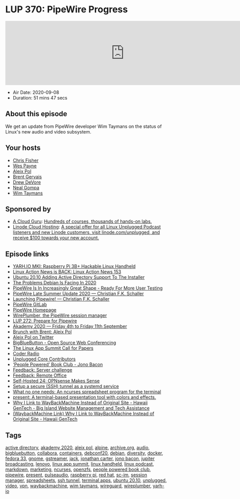 # LUP 370: PipeWire Progress

<iframe src="https://player.fireside.fm/v2/RUkczH-V+rCWzkMo5?theme=dark" width="740" height="200" frameborder="0" scrolling="no"></iframe>

* Air Date: 2020-09-08
* Duration: 51 mins 47 secs

## About this episode

We get an update from PipeWire developer Wim Taymans on the status of Linux's new audio and video subsystem.

## Your hosts
* [Chris Fisher](https://linuxunplugged.com/hosts/chrislas)
* [Wes Payne](https://linuxunplugged.com/hosts/wes)
* [Aleix Pol](https://linuxunplugged.com/guests/aleix-pol)
* [Brent Gervais](https://linuxunplugged.com/guests/brentgervais)
* [Drew DeVore](https://linuxunplugged.com/guests/drewdevore)
* [Neal Gompa](https://linuxunplugged.com/guests/nealgompa)
* [Wim Taymans](https://linuxunplugged.com/guests/wimtaymans)

## Sponsored by

  * [A Cloud Guru](https://acloudguru.com): [Hundreds of courses, thousands of hands-on labs.](https://acloudguru.com)
  * [Linode Cloud Hosting](https://linode.com/unplugged): [A special offer for all Linux Unplugged Podcast listeners and new Linode customers, visit linode.com/unplugged, and receive $100 towards your new account. ](https://linode.com/unplugged)



## Episode links

  * [YARH.IO MKI: Raspberry Pi 3B+ Hackable Linux Handheld](http://yarh.io/yarh-io-mki.html "YARH.IO MKI: Raspberry Pi 3B+ Hackable Linux Handheld")
  * [Linux Action News is BACK: Linux Action News 153](https://linuxactionnews.com/153 "Linux Action News is BACK: Linux Action News 153")
  * [Ubuntu 20.10 Adding Active Directory Support To The Installer](https://www.phoronix.com/scan.php?page=news_item&px=Ubuntu-20.10-Active-Directory "Ubuntu 20.10 Adding Active Directory Support To The Installer")
  * [The Problems Debian Is Facing In 2020](https://www.phoronix.com/scan.php?page=news_item&px=Debian-2020-Problems "The Problems Debian Is Facing In 2020")
  * [PipeWire Is In Increasingly Great Shape - Ready For More User Testing](https://www.phoronix.com/scan.php?page=news_item&px=PipeWire-Summer-2020 "PipeWire Is In Increasingly Great Shape - Ready For More User Testing")
  * [PipeWire Late Summer Update 2020 — Christian F.K. Schaller](https://blogs.gnome.org/uraeus/2020/09/04/pipewire-late-summer-update-2020/ "PipeWire Late Summer Update 2020 — Christian F.K. Schaller")
  * [Launching Pipewire! — Christian F.K. Schaller](https://blogs.gnome.org/uraeus/2017/09/19/launching-pipewire/ "Launching Pipewire! — Christian F.K. Schaller")
  * [PipeWire GitLab](https://gitlab.freedesktop.org/pipewire/pipewire "PipeWire GitLab")
  * [PipeWire Homepage](https://pipewire.org/ "PipeWire Homepage")
  * [WirePlumber, the PipeWire session manager](https://www.collabora.com/news-and-blog/blog/2020/05/07/wireplumber-the-pipewire-session-manager/ "WirePlumber, the PipeWire session manager")
  * [LUP 272: Prepare for Pipewire](https://linuxunplugged.com/272 "LUP 272: Prepare for Pipewire")
  * [Akademy 2020 — Friday 4th to Friday 11th September](https://akademy.kde.org/2020/ "Akademy 2020 — Friday 4th to Friday 11th September")
  * [Brunch with Brent: Aleix Pol](https://www.jupiterbroadcasting.com/140622/brunch-with-brent-aleix-pol-jupiter-extras-66/ "Brunch with Brent: Aleix Pol")
  * [Aleix Pol on Twitter](https://twitter.com/AleixPol "Aleix Pol on Twitter")
  * [BigBlueButton - Open Source Web Conferencing](https://bigbluebutton.org/ "BigBlueButton - Open Source Web Conferencing")
  * [The Linux App Summit Call for Papers](https://linuxappsummit.org/cfp/ "The Linux App Summit Call for Papers")
  * [Coder Radio](https://coder.show/subscribe "Coder Radio")
  * [Unplugged Core Contributors](http://unpluggedcore.com/ "Unplugged Core Contributors")
  * [‘People Powered’ Book Club - Jono Bacon](https://www.jonobacon.com/books/peoplepowered/club/ "‘People Powered’ Book Club - Jono Bacon")
  * [Feedback: Server challenge](https://slexy.org/view/s27dn2zIks "Feedback: Server challenge")
  * [Feedback: Remote Office](https://slexy.org/view/s2hHprGDfG "Feedback: Remote Office")
  * [Self-Hosted 24: OPNsense Makes Sense](https://selfhosted.show/24 "Self-Hosted 24: OPNsense Makes Sense")
  * [Setup a secure (SSH) tunnel as a systemd service](https://gist.github.com/drmalex07/c0f9304deea566842490 "Setup a secure \(SSH\) tunnel as a systemd service")
  * [What no one needs: An ncurses spreadsheet program for the terminal](https://github.com/andmarti1424/sc-im "What no one needs: An ncurses spreadsheet program for the terminal")
  * [present: A terminal-based presentation tool with colors and effects.](https://github.com/vinayak-mehta/present "present: A terminal-based presentation tool with colors and effects.")
  * [Why I Link to WayBackMachine Instead of Original Site - Hawaii GenTech - Big Island Website Management and Tech Assistance](https://hawaiigentech.com/post/commentary/why-i-link-to-waybackmachine-instead/ "Why I Link to WayBackMachine Instead of Original Site - Hawaii GenTech - Big Island Website Management and Tech Assistance")
  * [(WaybackMachine Link) Why I Link to WayBackMachine Instead of Original Site - Hawaii GenTech](https://web.archive.org/web/20200908191631/https://hawaiigentech.com/post/commentary/why-i-link-to-waybackmachine-instead/ "\(WaybackMachine Link\) Why I Link to WayBackMachine Instead of Original Site - Hawaii GenTech")



## Tags

[active directory](https://linuxunplugged.com/tags/active%20directory), [akademy 2020](https://linuxunplugged.com/tags/akademy%202020), [aleix pol](https://linuxunplugged.com/tags/aleix%20pol), [alpine](https://linuxunplugged.com/tags/alpine), [archive.org](https://linuxunplugged.com/tags/archive.org), [audio](https://linuxunplugged.com/tags/audio), [bigbluebutton](https://linuxunplugged.com/tags/bigbluebutton), [collabora](https://linuxunplugged.com/tags/collabora), [containers](https://linuxunplugged.com/tags/containers), [debconf20](https://linuxunplugged.com/tags/debconf20), [debian](https://linuxunplugged.com/tags/debian), [diversity](https://linuxunplugged.com/tags/diversity), [docker](https://linuxunplugged.com/tags/docker), [fedora 33](https://linuxunplugged.com/tags/fedora%2033), [gnome](https://linuxunplugged.com/tags/gnome), [gstreamer](https://linuxunplugged.com/tags/gstreamer), [jack](https://linuxunplugged.com/tags/jack), [jonathan carter](https://linuxunplugged.com/tags/jonathan%20carter), [jono bacon](https://linuxunplugged.com/tags/jono%20bacon), [jupiter broadcasting](https://linuxunplugged.com/tags/jupiter%20broadcasting), [lenovo](https://linuxunplugged.com/tags/lenovo), [linux app summit](https://linuxunplugged.com/tags/linux%20app%20summit), [linux handheld](https://linuxunplugged.com/tags/linux%20handheld), [linux podcast](https://linuxunplugged.com/tags/linux%20podcast), [markdown](https://linuxunplugged.com/tags/markdown), [marketing](https://linuxunplugged.com/tags/marketing), [ncurses](https://linuxunplugged.com/tags/ncurses), [openzfs](https://linuxunplugged.com/tags/openzfs), [people powered book club](https://linuxunplugged.com/tags/people%20powered%20book%20club), [pipewire](https://linuxunplugged.com/tags/pipewire), [present](https://linuxunplugged.com/tags/present), [pulseaudio](https://linuxunplugged.com/tags/pulseaudio), [raspberry pi](https://linuxunplugged.com/tags/raspberry%20pi), [red hat](https://linuxunplugged.com/tags/red%20hat), [sc-im](https://linuxunplugged.com/tags/sc-im), [session manager](https://linuxunplugged.com/tags/session%20manager), [spreadsheets](https://linuxunplugged.com/tags/spreadsheets), [ssh tunnel](https://linuxunplugged.com/tags/ssh%20tunnel), [terminal apps](https://linuxunplugged.com/tags/terminal%20apps), [ubuntu 20.10](https://linuxunplugged.com/tags/ubuntu%2020.10), [unplugged](https://linuxunplugged.com/tags/unplugged), [video](https://linuxunplugged.com/tags/video), [vpn](https://linuxunplugged.com/tags/vpn), [waybackmachine](https://linuxunplugged.com/tags/waybackmachine), [wim taymans](https://linuxunplugged.com/tags/wim%20taymans), [wireguard](https://linuxunplugged.com/tags/wireguard), [wireplumber](https://linuxunplugged.com/tags/wireplumber), [yarh-io](https://linuxunplugged.com/tags/yarh-io)